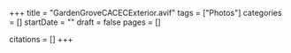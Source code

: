 +++
title = "GardenGroveCACECExterior.avif"
tags = ["Photos"]
categories = []
startDate = ""
draft = false
pages = []

citations = []
+++
